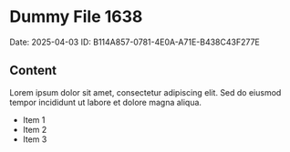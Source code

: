 # Dummy File 1638

Date: 2025-04-03
ID: B114A857-0781-4E0A-A71E-B438C43F277E

## Content

Lorem ipsum dolor sit amet, consectetur adipiscing elit.
Sed do eiusmod tempor incididunt ut labore et dolore magna aliqua.

* Item 1
* Item 2
* Item 3

